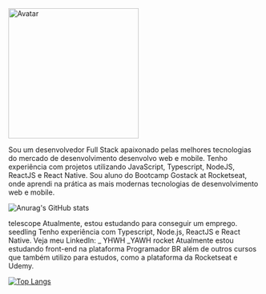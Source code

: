 <a itemprop="image" href="https://avatars.githubusercontent.com/u/47827272?v=4">
<img style="height:auto;" alt="Avatar" width="260" height="260" class="avatar avatar-user width-full border color-bg-primary" src="https://avatars.githubusercontent.com/u/47827272?v=4">
</a> 


Sou um desenvolvedor Full Stack
apaixonado pelas melhores tecnologias do mercado de desenvolvimento
desenvolvo web e mobile.
Tenho experiência com projetos utilizando JavaScript, Typescript, NodeJS, ReactJS e React Native.
Sou aluno do Bootcamp Gostack at Rocketseat, onde aprendi na prática as mais modernas tecnologias de desenvolvimento web e mobile.

![Anurag's GitHub stats](https://github-readme-stats.vercel.app/api?username=Yomyahel&show_icons=true&theme=radical)


telescope Atualmente, estou estudando para conseguir um emprego.
seedling Tenho experiência com Typescript, Node.js, ReactJS e React Native.
Veja meu LinkedIn: _ YHWH _YAWH rocket Atualmente estou estudando front-end na plataforma Programador BR além de outros cursos que também utilizo para estudos, como a plataforma da Rocketseat e Udemy.

[![Top Langs](https://github-readme-stats.vercel.app/api/top-langs/?username=Yomyahel)](https://github.com/Yomyahel/github-readme-stats)
